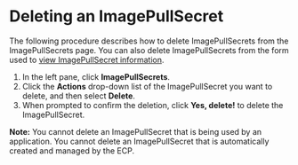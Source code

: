 # Deleting an ImagePullSecret

The following procedure describes how to delete ImagePullSecrets from the ImagePullSecrets page. You can also delete ImagePullSecrets from the form used to [view ImagePullSecret information](</docs/portal/image-pull-secrets/viewing-image-pull-secret-information.md>).

1. In the left pane, click **ImagePullSecrets**.
2. Click the **Actions** drop-down list of the ImagePullSecret you want to delete, and then select **Delete**. 
3. When prompted to confirm the deletion, click **Yes, delete!** to delete the ImagePullSecret.

**Note:** You cannot delete an ImagePullSecret that is being used by an application. You cannot delete an ImagePullSecret that is automatically created and managed by the ECP.

